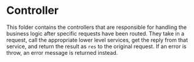 # Controller

This folder contains the controllers that are responsible for handling the business logic after specific requests have been routed.
They take in a request, call the appropriate lower level services, get the reply from that service, and return the result as `res` to
the original request.
If an error is throw, an error message is returned instead.
